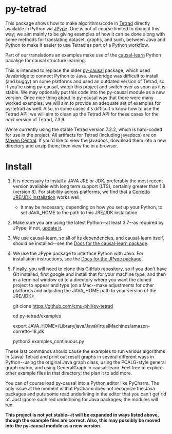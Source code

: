 # py-tetrad
This package shows how to make algorithms/code in [Tetrad](https://github.com/cmu-phil/tetrad) directly available in Python via [JPype](https://github.com/jpype-project/jpype). One is not of course limited to doing it this way; we aim mainly to be giving examples of how it can be done along with some methods for translating dataset, graphs, and such, between Java and Python to make it easier to use Tetrad as part of a Python workflow.

Part of our translations an examples make use of the [causal-learn](https://github.com/py-why/causal-learn) Python pacakge for causal structure learning.
 
This is intended to replace the older [py-causal](https://github.com/bd2kccd/py-causal) package, which used Javabridge to connect Python to Java. Javabridge was difficult to install (and buggy) on some platforms and used an outdated version of Tetrad, so if you're using py-causal, watch this project and switch over as soon as it is stable. We may optionally put this code into the py-causal module as a new version. Once nice thing about In py-causal was that there were many worked examples; we will aim to provide an adequate set of examples for py-tetrad as well. Also, in some cases it's difficult o know how to use the Tetrad API; we will aim to clean up the Tetrad API for these cases for the _next_ version of Tetrad, 7.3.9.

We're currently using the stable Tetrad version 7.2.2, which is hard-coded for use in the project. All artifacts for Tetrad (including javadocs) are on [Maven Central](https://s01.oss.sonatype.org/content/repositories/releases/io/github/cmu-phil/). If you'd like to view the javadocs, download them into a new directory and unzip them; then view the in a browser.

# Install

1. It is necessary to install a JAVA JRE or JDK, preferably the most recent version available with long term support (LTS), certainly greater than 1.8 (version 8). For stability across platforms, we find that a [Corretto JRE/JDK Installation](https://aws.amazon.com/corretto/?filtered-posts.sort-by=item.additionalFields.createdDate&filtered-posts.sort-order=desc) works well.

    * It may be necessary, depending on how you set up your Python, to set JAVA_HOME to the path to this JRE/JDK installation.

1. Make sure you are using the latest Python--at least 3.7--as required by JPype; if not, [update it](https://www.pythoncentral.io/how-to-update-python/). 

1. We use causal-learn, so all of its dependencies, and causal-learn itself, should be installed--see the [Docs for the causal-learn package](https://causal-learn.readthedocs.io/en/latest/).

1. We use the JPype package to interface Python with Java. For installation instructions, see the [Docs for the JPype package](https://jpype.readthedocs.io/en/latest/).

1. Finally, you will need to clone this GitHub repository, so if you don't have Git installed, first google and install that for your machine type, and then in a terminal window cd to a directory where you want the cloned project to appear and type (on a Mac--make adjustments for other platforms and adjusting the JAVA_HOME path to your version of the JRE/JDK):

      git clone https://github.com/cmu-phil/py-tetrad
      
      cd py-tetrad/examples
      
      export JAVA_HOME=/Library/java/JavaVirtualMachines/amazon-corretto-18.jdk
      
      python3 examples_continuous.py

These last commands should cause the examples to run various algorithms in (Java) Tetrad and print out result graphs in several different ways in Python--using the original Java graph class, using the PCALG-style general graph matrix, and using GeneralGraph in causal-learn. Feel free to explore other example files in that directory; the plan it to add more.

You can of course load py-causal into a Python editor like PyCharm. The only issue at the moment is that PyCharm does not recognize the Java packages and puts some read underlining in the editor that you can't get rid of. Just ignore such red underlining for Java packages; the modules will run.

**This project is not yet stable--it will be expanded in ways listed above, though the example files are correct. Also, this may possibly be moved into the py-causal module as a new version.**
